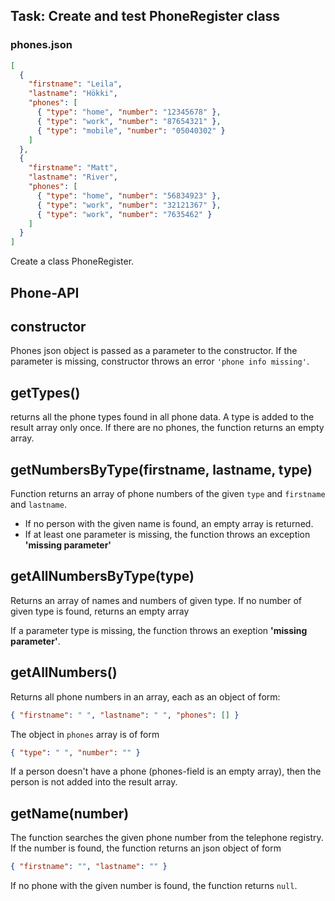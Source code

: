 ## Task: Create and test PhoneRegister class

### phones.json

```json
[
  {
    "firstname": "Leila",
    "lastname": "Hökki",
    "phones": [
      { "type": "home", "number": "12345678" },
      { "type": "work", "number": "87654321" },
      { "type": "mobile", "number": "05040302" }
    ]
  },
  {
    "firstname": "Matt",
    "lastname": "River",
    "phones": [
      { "type": "home", "number": "56834923" },
      { "type": "work", "number": "32121367" },
      { "type": "work", "number": "7635462" }
    ]
  }
]
```

Create a class PhoneRegister.

## Phone-API

## constructor

Phones json object is passed as a parameter to the constructor. If the parameter is missing, constructor throws an error `'phone info missing'`.

## getTypes()

returns all the phone types found in all phone data. A type is added to the result array only once. If there are no phones, the function returns an empty array.

## getNumbersByType(firstname, lastname, type)

Function returns an array of phone numbers of the given `type` and `firstname` and `lastname`.

- If no person with the given name is found, an empty array is returned.
- If at least one parameter is missing, the function throws an exception **'missing parameter'**

<div style="page-break-after:always"></div>

## getAllNumbersByType(type)

Returns an array of names and numbers of given type. If no number of given type is found, returns an empty array

If a parameter type is missing, the function throws an exeption **'missing parameter'**.

## getAllNumbers()

Returns all phone numbers in an array, each as an object of form:

```json
{ "firstname": " ", "lastname": " ", "phones": [] }
```

The object in `phones` array is of form

```json
{ "type": " ", "number": "" }
```

If a person doesn't have a phone (phones-field is an empty array), then the person is not
added into the result array.

## getName(number)

The function searches the given phone number from the telephone registry. If the number is found, the function returns an json object of form

```json
{ "firstname": "", "lastname": "" }
```

If no phone with the given number is found, the function returns `null`.
